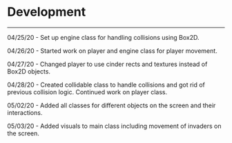 # Development

---
04/25/20 - Set up engine class for handling collisions using Box2D.

04/26/20 - Started work on player and engine class for player movement.

04/27/20 - Changed player to use cinder rects and textures instead of Box2D objects.

04/28/20 - Created collidable class to handle collisions and got rid of previous collision logic. Continued work on player class.

05/02/20 - Added all classes for different objects on the screen and their interactions.

05/03/20 - Added visuals to main class including movement of invaders on the screen.